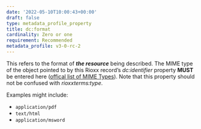 ```yaml
---
date: '2022-05-10T10:00:43+00:00'
draft: false
type: metadata_profile_property
title: dc:format
cardinality: Zero or one
requirement: Recommended
metadata_profile: v3-0-rc-2
---
```

This refers to the format of ***the resource*** being described. The MIME type of the object pointed to by this Rioxx record’s *dc&#58;identifier* property **MUST** be entered here ([offical list of MIME Types](https://www.iana.org/assignments/media-types/media-types.xhtml)). Note that this property should not be confused with *rioxxterms&#58;type*.

Examples might include:

* `application/pdf`
* `text/html`
* `application/msword`